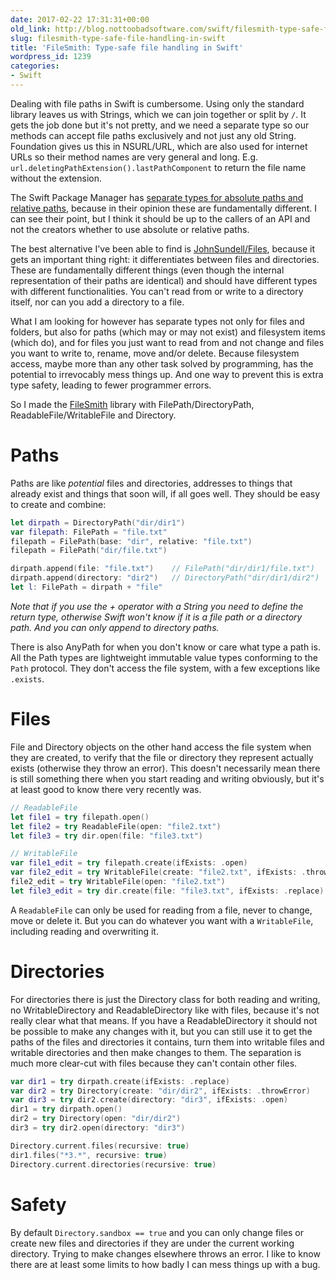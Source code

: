```yaml
---
date: 2017-02-22 17:31:31+00:00
old_link: http://blog.nottoobadsoftware.com/swift/filesmith-type-safe-file-handling-in-swift/
slug: filesmith-type-safe-file-handling-in-swift
title: 'FileSmith: Type-safe file handling in Swift'
wordpress_id: 1239
categories:
- Swift
---
```


Dealing with file paths in Swift is cumbersome. Using only the standard library leaves us with Strings, which we can join together or split by `/`. It gets the job done but it's not pretty, and we need a separate type so our methods can accept file paths exclusively and not just any old String. Foundation gives us this in NSURL/URL, which are also used for internet URLs so their method names are very general and long. E.g. `url.deletingPathExtension().lastPathComponent` to return the file name without the extension.

<!-- more -->

The Swift Package Manager has [separate types for absolute paths and relative paths](https://github.com/apple/swift-package-manager/blob/e223d9f6dadc65e63d81c86c305295dc70c4b16c/Sources/Basic/Path.swift), because in their opinion these are fundamentally different. I can see their point, but I think it should be up to the callers of an API and not the creators whether to use absolute or relative paths.

The best alternative I've been able to find is [JohnSundell/Files](https://github.com/JohnSundell/Files), because it gets an important thing right: it differentiates between files and directories. These are fundamentally different things (even though the internal representation of their paths are identical) and should have different types with different functionalities. You can't read from or write to a directory itself, nor can you add a directory to a file.

What I am looking for however has separate types not only for files and folders, but also for paths (which may or may not exist) and filesystem items (which do), and for files you just want to read from and not change and files you want to write to, rename, move and/or delete. Because filesystem access, maybe more than any other task solved by programming, has the potential to irrevocably mess things up. And one way to prevent this is extra type safety, leading to fewer programmer errors.

So I made the [FileSmith](https://github.com/kareman/FileSmith) library with FilePath/DirectoryPath, ReadableFile/WritableFile and Directory.

# Paths

Paths are like _potential_ files and directories, addresses to things that already exist and things that soon will, if all goes well. They should be easy to create and combine:

```swift
let dirpath = DirectoryPath("dir/dir1")
var filepath: FilePath = "file.txt"
filepath = FilePath(base: "dir", relative: "file.txt")
filepath = FilePath("dir/file.txt")

dirpath.append(file: "file.txt")    // FilePath("dir/dir1/file.txt")
dirpath.append(directory: "dir2")   // DirectoryPath("dir/dir1/dir2")
let l: FilePath = dirpath + "file"
```

_Note that if you use the + operator with a String you need to define the return type, otherwise Swift won't know if it is a file path or a directory path. And you can only append to directory paths._

There is also AnyPath for when you don't know or care what type a path is. All the Path types are lightweight immutable value types conforming to the `Path` protocol. They don't access the file system, with a few exceptions like `.exists`.

# Files

File and Directory objects on the other hand access the file system when they are created, to verify that the file or directory they represent actually exists (otherwise they throw an error). This doesn't necessarily mean there is still something there when you start reading and writing obviously, but it's at least good to know there very recently was.

```swift
// ReadableFile
let file1 = try filepath.open()
let file2 = try ReadableFile(open: "file2.txt")
let file3 = try dir.open(file: "file3.txt")

// WritableFile
var file1_edit = try filepath.create(ifExists: .open)
var file2_edit = try WritableFile(create: "file2.txt", ifExists: .throwError)
file2_edit = try WritableFile(open: "file2.txt")
let file3_edit = try dir.create(file: "file3.txt", ifExists: .replace)
```

A `ReadableFile` can only be used for reading from a file, never to change, move or delete it. But you can do whatever you want with a `WritableFile`, including reading and overwriting it.

# Directories

For directories there is just the Directory class for both reading and writing, no WritableDirectory and ReadableDirectory like with files, because it's not really clear what that means. If you have a ReadableDirectory it should not be possible to make any changes with it, but you can still use it to get the paths of the files and directories it contains, turn them into writable files and writable directories and then make changes to them. The separation is much more clear-cut with files because they can't contain other files.

```swift
var dir1 = try dirpath.create(ifExists: .replace)
var dir2 = try Directory(create: "dir/dir2", ifExists: .throwError)
var dir3 = try dir2.create(directory: "dir3", ifExists: .open)
dir1 = try dirpath.open()
dir2 = try Directory(open: "dir/dir2")
dir3 = try dir2.open(directory: "dir3")

Directory.current.files(recursive: true)
dir1.files("*3.*", recursive: true)
Directory.current.directories(recursive: true)
```

# Safety

By default `Directory.sandbox == true` and you can only change files or create new files and directories if they are under the current working directory. Trying to make changes elsewhere throws an error. I like to know there are at least some limits to how badly I can mess things up with a bug.
